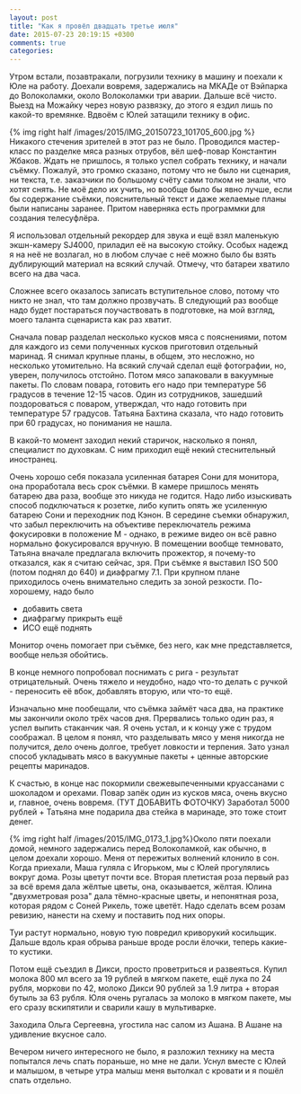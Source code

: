 ```yaml
---
layout: post
title: "Как я провёл двадцать третье июля"
date: 2015-07-23 20:19:15 +0300
comments: true
categories: 
---
```


Утром встали, позавтракали, погрузили технику в машину и поехали к Юле на работу. Доехали вовремя, задержались на МКАДе от Вэйпарка до Волоколамки, около Волоколамки три аварии. Дальше всё чисто. Выезд на Можайку через новую развязку, до этого я ездил лишь по какой-то времянке. Вдвоём с Юлей затащили технику в офис.

{% img right half /images/2015/IMG_20150723_101705_600.jpg %}
Никакого стечения зрителей в этот раз не было. Проводился мастер-класс по разделке мяса разных отрубов, вёл шеф-повар Константин Жбаков. Ждать не пришлось, я только успел собрать технику, и начали съёмку. Пожалуй, это громко сказано, потому что не было ни сценария, ни текста, т.е. заказчики по большому счёту сами толком не знали, что хотят снять. Не моё дело их учить, но вообще было бы явно лучше, если бы содержание съёмки, пояснительный текст и даже желаемые планы были написаны заранее. Притом наверняка есть программки для создания телесуфлёра.

Я использовал отдельный рекордер для звука и ещё взял маленькую экшн-камеру SJ4000, приладил её на высокую стойку. Особых надежд я на неё не возлагал, но в любом случае с неё можно было бы взять дублирующий материал на всякий случай. Отмечу, что батареи хватило всего на два часа.

Сложнее всего оказалось записать вступительное слово, потому что никто не знал, что там должно прозвучать. В следующий раз вообще надо будет постараться поучаствовать в подготовке, на мой взгляд, моего таланта сценариста как раз хватит.

Сначала повар разделал несколько кусков мяса с пояснениями, потом для каждого из семи полученных кусков приготовил отдельный маринад. Я снимал крупные планы, в общем, это несложно, но несколько утомительно. На всякий случай сделал ещё фотографии, но, уверен, получилось отстойно. Потом мясо запаковали в вакуумные пакеты. По словам повара, готовить его надо при температуре 56 градусов в течение 12-15 часов. Один из сотрудников, зашедший поздороваться с поваром, утверждал, что надо готовить при температуре 57 градусов. Татьяна Бахтина сказала, что надо готовить при 60 градусах, но понимания не нашла.

В какой-то момент заходил некий старичок, насколько я понял, специалист по духовкам. С ним приходил ещё некий стеснительный иностранец.

Очень хорошо себя показала усиленная батарея Сони для монитора, она проработала весь срок съёмки. В камере пришлось менять батарею два раза, вообще это никуда не годится. Надо либо изыскивать способ подключаться к розетке, либо купить опять же усиленную батарею Сони и переходник под Кэнон. В середине съемки обнаружил, что забыл переключить на объективе переключатель режима фокусировки в положение М - однако, в режиме видео он всё равно нормально фокусировался вручную. В помещении вообще темновато, Татьяна вначале предлагала включить прожектор, я почему-то отказался, как я считаю сейчас, зря. При съёмке я выставил ISO 500 (потом поднял до 640) и диафрагму 7.1. При крупном плане приходилось очень внимательно следить за зоной резкости. По-хорошему, надо было

- добавить света
- диафрагму прикрыть ещё
- ИСО ещё поднять

Монитор очень помогает при съёмке, без него, как мне представляется, вообще нельзя обойтись.

В конце немного попробовал поснимать с рига - результат отрицательный. Очень тяжело и неудобно, надо что-то делать с ручкой - переносить её вбок, добавлять вторую, или что-то ещё.

Изначально мне пообещали, что съёмка займёт часа два, на практике мы закончили около трёх часов дня. Прервались только один раз, я успел выпить стаканчик чая. Я очень устал, и к концу уже с трудом соображал. В целом я понял, что разделывать мясо у меня никогда не получится, дело очень долгое, требует ловкости и терпения. Зато узнал способ укладывать мясо в вакуумные пакеты + ценные авторские рецепты маринадов.

К счастью, в конце нас покормили свежевыпеченными круассанами с шоколадом и орехами. Повар запёк один из кусков мяса, очень вкусно и, главное, очень вовремя. (ТУТ ДОБАВИТЬ ФОТОЧКУ) Заработал 5000 рублей + Татьяна мне подарила два стейка в маринаде, это тоже стоит денег.

{% img right half /images/2015/IMG_0173_1.jpg%}Около пяти поехали домой, немного задержались перед Волоколамкой, как обычно, в целом доехали хорошо. Меня от пережитых волнений клонило в сон. Когда приехали, Маша гуляла с Игорьком, мы с Юлей прогулялись вокруг дома. Розы цветут почти все. Вторая плетистая роза первый раз за всё время дала жёлтые цветы, она, оказывается, жёлтая. Юлина "двухметровая роза" дала тёмно-красные цветы, и непонятная роза, которая рядом с Соней Рикель, тоже цветёт. Надо сделать всем розам ревизию, нанести на схему и поставить под них опоры.

Туи растут нормально, новую тую повредил криворукий косильщик. Дальше вдоль края обрыва раньше вроде росли ёлочки, теперь какие-то кустики.

Потом ещё съездил в Дикси, просто проветриться и развеяться. Купил молока 800 мл всего за 19 рублей в мягком пакете, ещё лука по 24 рубля, моркови по 42, молоко Дикси 90 рублей за 1.9 литра + вторая бутыль за 63 рубля. Юля очень ругалась за молоко в мягком пакете, мы его сразу вскипятили и сварили кашу в мультиварке.

Заходила Ольга Сергеевна, угостила нас салом из Ашана. В Ашане на удивление вкусное сало.

Вечером ничего интересного не было, я разложил технику на места попытался лечь спать пораньше, но мне не дали. Уснул вместе с Юлей и малышом, в четыре утра малыш меня вытолкал с кровати и я пошёл спать отдельно.
